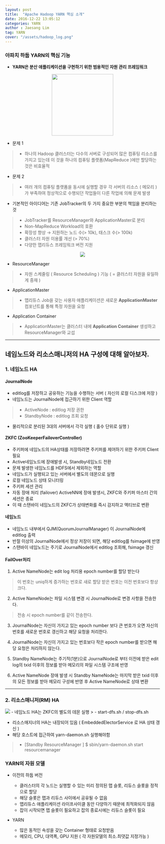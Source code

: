 ```yaml
---
layout: post
title:  "Apache Hadoop YARN 핵심 소개"
date: 2016-12-22 13:05:12
categories: YARN
author : Jaesang Lim
tag: YARN
cover: "/assets/hadoop_log.png"
---
```


### 아파치 하둡 YARN의 핵심 기능

- **YARN은 분산 애플리케이션을 구현하기 위한 범용적인 자원 관리 프레임워크** 
<center><img src="https://user-images.githubusercontent.com/12586821/47961839-ca8ed380-e055-11e8-9244-336e3f66b88a.png" height=200/></center>

- 문제 1 
 > - 하나의 Hadoop 클러스터는 다수의 서버로 구성되어 많은 컴퓨팅 리소스를 가지고 있는데 이 것을 하나의 컴퓨팅 플랫폼(MapReduce )에만 할당하는 것은 비효율적

- 문제 2 
 > - 여러 개의 컴퓨팅 플랫폼을 동시에 실행할 경우 각 서버의 리소스 ( 메모리 )가 부족하여 정상적으로 수행되던 작업들이 다른 작업에 의해 문제 발생 

- 기본적인 아이디어는 기존 JobTracker의 두 가지 중요한 부분의 책임을 분리하는 것
> - JobTracker를 ResourceManager와 ApplicationMaster로 분리
> - Non-MapReduce Workload의 호환
> - 확장성 향상 → 지원하는 노드 수(> 10k), 태스크 수(> 100k)
> - 클러스터 자원 이용률 개선 (> 70%)
> - 다양한 맵리듀스 프레임워크 버전 지원

<center>
<img src="https://user-images.githubusercontent.com/12586821/47787350-07a34f00-dd52-11e8-8179-4ef9a75667dc.PNG"/>
</center>

- ResourceManager
 > - 자원 스케줄링 ( Resource Scheduling ) 기능 ( = 클러스터 자원을 유일하게 중재 )

- ApplicationMaster
> - 맵리듀스 Job을 갖는 사용자 애플리케이션은 새로운 **ApplicationMaster** 컴포넌트를 통해 특정 자원을 요청

- Application Container
> - ApplicationMaster는 클러스터 내에 **Application Container** 생성하고 ResourceManager와 교섭

<hr/>



## 네임노드와 리소스매니저의 HA 구성에 대해 알아보자. 

### 1. 네임노드 HA

#### JournalNode
- editlog를 저장하고 공유하는 기능을 수행하는 서버 ( 자신의 로컬 디스크에 저장 ) 
- 네임노드는 JournalNode에 접근하기 위한 Client 역할
>  - ActiveNode :  editlog 저장 권한
>  - StandbyNode : editlog 조회 요청
- 물리적으로 분리된 3대의 서버에서 각각 실행 (  홀수 단위로 실행 ) 

#### ZKFC (ZooKeeperFailoverController)

- 주키퍼에 네임노드의 HA상태를 저장하려면 주키퍼를 제어하기 위한 주키퍼 Client 필요
- Active네임노드에 장애발생 시, Standby네임노드 전환
- 문제 발생한 네임노드를 HDFS에서 제외하는 역할
- 네임노드가 실행되고 있는 서버에서 별도의 데몬으로 실행
- 로컬 네임노드 상태 모니터링
- 주키퍼 세션 관리
- 자동 장애 처리 (failover) ActiveNN에 장애 발생시, ZKFC와 주키퍼 마스터 간의 세션은 종료 
- 이 때 스탠바이 네임노드의 ZKFC가 상태변화를 즉시 감지하고 액티브로 변환 

#### 네임노드 
 - 네임노드 내부에서 QJM(QuorumJournalManager) 이 JournalNode에 editlog 출력
 - 반절 이상의 JournalNode에서 정상 저장이 되면, 해당 editlog를 fsimage에 반영
 - 스탠바이 네임노드는 주기로 JournalNode에서 editlog 조회해, fsimage 갱신



#### FailOver처리 
1. Active NameNode는 edit log 처리용 epoch number를 할당 받는다
 > 이 번호는 uniq하게 증가하는 번호로 새로 할당 받은 번호는 이전 번호보다 항상 크다.

2. Active NameNode는 파일 시스템 변경 시 JournalNode로 변경 사항을 전송한다.
 > 전송 시 epoch number를 같이 전송한다.

3. JournalNode는 자신이 가지고 있는 epoch number 보다 큰 번호가 오면 자신의 번호를 새로운 번호로 갱신하고 해당 요청을 처리한다.

4. JournalNode는 자신이 가지고 있는 번호보다 작은 epoch number를 받으면 해당 요청은 처리하지 않는다.

5. Standby NameNode는 주기적(1분)으로 JournalNode로 부터 이전에 받은 edit log의 txid 이후의 정보를 받아 메모리의 파일 시스템 구조에 반영

6. Active NameNode 장애 발생 시 Standby NameNode는 마지막 받은 txid 이후의 모든 정보를 받아 메모리 구성에 반영 후 Active NameNode로 상태 변환


<hr/>

### 2. 리소스매니저(RM) HA

<img src="https://user-images.githubusercontent.com/12586821/47787351-07a34f00-dd52-11e8-98cb-d9610dd9e775.PNG" />
- 네임노드 HA는 ZKFC의 별도의 데몬 실행  
> - start-dfs.sh / stop-dfs.sh


- 리소스매지너의 HA는 내장되어 있음 ( EmbeddedElectorService 로 HA 상태 갱신 ) 
- 해당 호스트에 접근하여 yarn-daemon.sh 실행해야함
> - [Standby ResourceManager ] $ sbin/yarn-daemon.sh start resourcemanager


### YARN의 자원 모델 

- 이전의 하둡 버전
	- 클러스터의 각 노드는 실행할 수 있는 미리 정의된 맵 슬롯, 리듀스 슬롯을 정적으로 할당
	- 해당 슬롯은 맵과 리듀스 사이에서 공유될 수 없음
	- 맵리듀스 애플리케이션 라이프사이클 동안 다양하기 때문에 최적화되지 않음
	- 잡이 시작되면 맵 슬롯이 필요하고 잡의 종료시에는 리듀스 슬롯이 필요

- YARN
	- 많은 동적인 속성을 갖는 Container 형태로 요청받음
	- 메모리, CPU, 대역폭, GPU 지원 ( 각 자원모델의 최소.최댓값 지정가능 )



